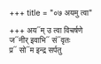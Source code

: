 +++
title = "०७ अयमु त्वा"

+++
अय᳓म् उ त्वा विचर्षणे  
ज᳓नीर् इवाभि᳓ सं᳓वृतः  
प्र᳓ सो᳓म इन्द्र सर्पतु